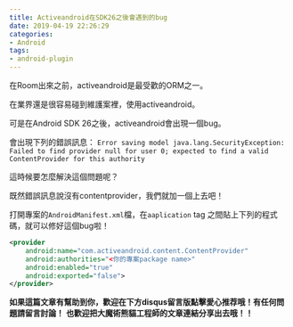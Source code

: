 ```yaml
---
title: Activeandroid在SDK26之後會遇到的bug
date: 2019-04-19 22:26:29
categories:
- Android
tags:
- android-plugin
---
```


在Room出來之前，activeandroid是最受歡的ORM之一。

在業界還是很容易碰到維護案裡，使用activeandroid。

可是在Android SDK 26之後，activeandroid會出現一個bug。

<!-- more -->

會出現下列的錯誤訊息：
`Error saving model java.lang.SecurityException: Failed to find provider null for user 0; expected to find a valid ContentProvider for this authority
`


這時候要怎麼解決這個問題呢？

既然錯誤訊息說沒有contentprovider，我們就加一個上去吧！

打開專案的`AndroidManifest.xml`檔，在`aaplication` tag 之間貼上下列的程式碼，就可以修好這個bug啦！

``` xml
<provider
    android:name="com.activeandroid.content.ContentProvider"
    android:authorities="<你的專案package name>"
    android:enabled="true"
    android:exported="false">
</provider>
```




**如果這篇文章有幫助到你，歡迎在下方disqus留言版點擊愛心推荐哦！有任何問題請留言討論！**
**也歡迎把大魔術熊貓工程師的文章連結分享出去哦！！**